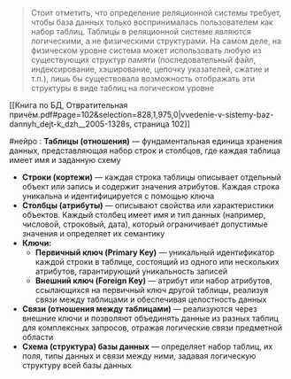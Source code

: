 > Стоит отметить, что определение реляционной системы требует, чтобы база данных только воспринималась пользователем как набор таблиц. Таблицы в реляционной системе являются логическими, а не физическими структурами. На самом деле, на физическом уровне система может использовать любую из существующих структур памяти (последовательный файл, индексирование, хэширование, цепочку указателей, сжатие и т.п.), лишь бы существовала возможность отображать эти структуры в виде таблиц на логическом уровне

[[Книга по БД, Отвратительная причём.pdf#page=102&selection=828,1,975,0|vvedenie-v-sistemy-baz-dannyh_dejt-k_dzh__2005-1328s, страница 102]]

#нейро :
**Таблицы (отношения)** — фундаментальная единица хранения данных, представляющая набор строк и столбцов, где каждая таблица имеет имя и заданную схему
- **Строки (кортежи)** — каждая строка таблицы описывает отдельный объект или запись и содержит значения атрибутов. Каждая строка уникальна и идентифицируется с помощью ключа
- **Столбцы (атрибуты)** — описывают свойства или характеристики объектов. Каждый столбец имеет имя и тип данных (например, числовой, строковый, дата), который ограничивает допустимые значения и определяет их семантику
- **Ключи:**
    - **Первичный ключ (Primary Key)** — уникальный идентификатор каждой строки в таблице, состоящий из одного или нескольких атрибутов, гарантирующий уникальность записей
	- **Внешний ключ (Foreign Key)** — атрибут или набор атрибутов, ссылающихся на первичный ключ другой таблицы, реализуя связи между таблицами и обеспечивая целостность данных 
- **Связи (отношения между таблицами)** — реализуются через внешние ключи и позволяют объединять данные из разных таблиц для комплексных запросов, отражая логические связи предметной области
- **Схема (структура) базы данных** — определяет набор таблиц, их поля, типы данных и связи между ними, задавая логическую структуру всей базы данных